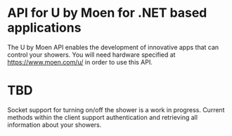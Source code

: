 # API for U by Moen for .NET based applications
The U by Moen API enables the development of innovative apps that can control your showers. You will need hardware specified at https://www.moen.com/u/ in order to use this API. 

# TBD
Socket support for turning on/off the shower is a work in progress. Current methods within the client support authentication and retrieving all information about your showers.
